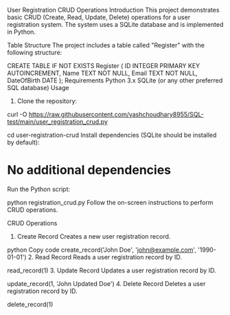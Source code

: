 User Registration CRUD Operations
Introduction
This project demonstrates basic CRUD (Create, Read, Update, Delete) operations for a user registration system. The system uses a SQLite database and is implemented in Python.

Table Structure
The project includes a table called "Register" with the following structure:


CREATE TABLE IF NOT EXISTS Register (
    ID INTEGER PRIMARY KEY AUTOINCREMENT,
    Name TEXT NOT NULL,
    Email TEXT NOT NULL,
    DateOfBirth DATE
);
Requirements
Python 3.x
SQLite (or any other preferred SQL database)
Usage


1) Clone the repository:

curl -O https://raw.githubusercontent.com/yashchoudhary8955/SQL-test/main/user_registration_crud.py



cd user-registration-crud
Install dependencies (SQLite should be installed by default):

# No additional dependencies
Run the Python script:


python registration_crud.py
Follow the on-screen instructions to perform CRUD operations.

CRUD Operations
1. Create Record
Creates a new user registration record.

python
Copy code
create_record('John Doe', 'john@example.com', '1990-01-01')
2. Read Record
Reads a user registration record by ID.


read_record(1)
3. Update Record
Updates a user registration record by ID.


update_record(1, 'John Updated Doe')
4. Delete Record
Deletes a user registration record by ID.


delete_record(1)
